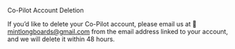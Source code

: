 Co-Pilot Account Deletion

If you’d like to delete your Co-Pilot account, please email us at
📧 mintlongboards@gmail.com
from the email address linked to your account, and we will delete it within 48 hours.
